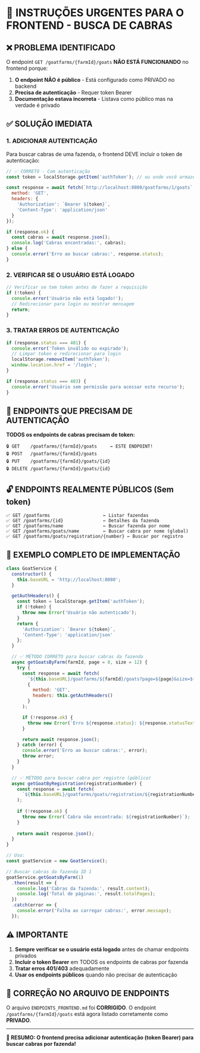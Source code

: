 # 🚨 INSTRUÇÕES URGENTES PARA O FRONTEND - BUSCA DE CABRAS

## ❌ PROBLEMA IDENTIFICADO

O endpoint `GET /goatfarms/{farmId}/goats` **NÃO ESTÁ FUNCIONANDO** no frontend porque:

1. **O endpoint NÃO é público** - Está configurado como PRIVADO no backend
2. **Precisa de autenticação** - Requer token Bearer
3. **Documentação estava incorreta** - Listava como público mas na verdade é privado

## ✅ SOLUÇÃO IMEDIATA

### 1. **ADICIONAR AUTENTICAÇÃO**

Para buscar cabras de uma fazenda, o frontend DEVE incluir o token de autenticação:

```javascript
// ✅ CORRETO - Com autenticação
const token = localStorage.getItem('authToken'); // ou onde você armazena o token

const response = await fetch(`http://localhost:8080/goatfarms/1/goats`, {
  method: 'GET',
  headers: {
    'Authorization': `Bearer ${token}`,
    'Content-Type': 'application/json'
  }
});

if (response.ok) {
  const cabras = await response.json();
  console.log('Cabras encontradas:', cabras);
} else {
  console.error('Erro ao buscar cabras:', response.status);
}
```

### 2. **VERIFICAR SE O USUÁRIO ESTÁ LOGADO**

```javascript
// Verificar se tem token antes de fazer a requisição
if (!token) {
  console.error('Usuário não está logado!');
  // Redirecionar para login ou mostrar mensagem
  return;
}
```

### 3. **TRATAR ERROS DE AUTENTICAÇÃO**

```javascript
if (response.status === 401) {
  console.error('Token inválido ou expirado');
  // Limpar token e redirecionar para login
  localStorage.removeItem('authToken');
  window.location.href = '/login';
}

if (response.status === 403) {
  console.error('Usuário sem permissão para acessar este recurso');
}
```

## 🔐 ENDPOINTS QUE PRECISAM DE AUTENTICAÇÃO

**TODOS os endpoints de cabras precisam de token:**

```
🔒 GET    /goatfarms/{farmId}/goats     ← ESTE ENDPOINT!
🔒 POST   /goatfarms/{farmId}/goats
🔒 PUT    /goatfarms/{farmId}/goats/{id}
🔒 DELETE /goatfarms/{farmId}/goats/{id}
```

## 🔓 ENDPOINTS REALMENTE PÚBLICOS (Sem token)

```
✅ GET /goatfarms                    ← Listar fazendas
✅ GET /goatfarms/{id}               ← Detalhes da fazenda
✅ GET /goatfarms/name               ← Buscar fazenda por nome
✅ GET /goatfarms/goats/name         ← Buscar cabra por nome (global)
✅ GET /goatfarms/goats/registration/{number} ← Buscar por registro
```

## 🚀 EXEMPLO COMPLETO DE IMPLEMENTAÇÃO

```javascript
class GoatService {
  constructor() {
    this.baseURL = 'http://localhost:8080';
  }

  getAuthHeaders() {
    const token = localStorage.getItem('authToken');
    if (!token) {
      throw new Error('Usuário não autenticado');
    }
    return {
      'Authorization': `Bearer ${token}`,
      'Content-Type': 'application/json'
    };
  }

  // ✅ MÉTODO CORRETO para buscar cabras da fazenda
  async getGoatsByFarm(farmId, page = 0, size = 12) {
    try {
      const response = await fetch(
        `${this.baseURL}/goatfarms/${farmId}/goats?page=${page}&size=${size}`,
        {
          method: 'GET',
          headers: this.getAuthHeaders()
        }
      );

      if (!response.ok) {
        throw new Error(`Erro ${response.status}: ${response.statusText}`);
      }

      return await response.json();
    } catch (error) {
      console.error('Erro ao buscar cabras:', error);
      throw error;
    }
  }

  // ✅ MÉTODO para buscar cabra por registro (público)
  async getGoatByRegistration(registrationNumber) {
    const response = await fetch(
      `${this.baseURL}/goatfarms/goats/registration/${registrationNumber}`
    );
    
    if (!response.ok) {
      throw new Error(`Cabra não encontrada: ${registrationNumber}`);
    }
    
    return await response.json();
  }
}

// Uso:
const goatService = new GoatService();

// Buscar cabras da fazenda ID 1
goatService.getGoatsByFarm(1)
  .then(result => {
    console.log('Cabras da fazenda:', result.content);
    console.log('Total de páginas:', result.totalPages);
  })
  .catch(error => {
    console.error('Falha ao carregar cabras:', error.message);
  });
```

## ⚠️ IMPORTANTE

1. **Sempre verificar se o usuário está logado** antes de chamar endpoints privados
2. **Incluir o token Bearer** em TODOS os endpoints de cabras por fazenda
3. **Tratar erros 401/403** adequadamente
4. **Usar os endpoints públicos** quando não precisar de autenticação

## 🔧 CORREÇÃO NO ARQUIVO DE ENDPOINTS

O arquivo `ENDPOINTS_FRONTEND.md` foi **CORRIGIDO**. O endpoint `/goatfarms/{farmId}/goats` está agora listado corretamente como **PRIVADO**.

---

**🎯 RESUMO: O frontend precisa adicionar autenticação (token Bearer) para buscar cabras por fazenda!**